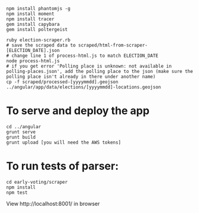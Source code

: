     npm install phantomjs -g
    npm install moment
    npm install tracer
    gem install capybara
    gem install poltergeist

    ruby election-scraper.rb
    # save the scraped data to scraped/html-from-scraper-[ELECTION_DATE].json
    # change line 1 of process-html.js to match ELECTION_DATE
    node process-html.js
    # if you get error 'Polling place is unknown: not available in polling-places.json', add the polling place to the json (make sure the polling place isn't already in there under another name)
    cp -f scraped/processed-[yyyymmdd].geojson ../angular/app/data/elections/[yyyymmdd]-locations.geojson

# To serve and deploy the app
    cd ../angular
    grunt serve
    grunt build
    grunt upload [you will need the AWS tokens]

# To run tests of parser:
    cd early-voting/scraper
    npm install
    npm test

View http://localhost:8001/ in browser
